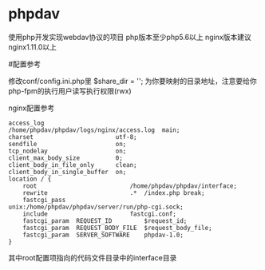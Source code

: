 # phpdav
使用php开发实现webdav协议的项目
php版本至少php5.6以上
nginx版本建议nginx1.11.0以上

#配置参考

修改conf/config.ini.php里
$share_dir = '';
为你要映射的目录地址，注意要给你php-fpm的执行用户读写执行权限(rwx)

nginx配置参考
    

    access_log                    /home/phpdav/phpdav/logs/nginx/access.log  main;
    charset                       utf-8;
    sendfile                      on;
    tcp_nodelay                   on;
    client_max_body_size          0;
    client_body_in_file_only      clean;
    client_body_in_single_buffer  on;
    location / {
        root                          /home/phpdav/phpdav/interface;
        rewrite                       .*  /index.php break;
        fastcgi_pass                  unix:/home/phpdav/phpdav/server/run/php-cgi.sock;
        include                       fastcgi.conf;
        fastcgi_param  REQUEST_ID         $request_id;
        fastcgi_param  REQUEST_BODY_FILE  $request_body_file;
        fastcgi_param  SERVER_SOFTWARE    phpdav-1.0;
    }

其中root配置项指向的代码文件目录中的interface目录
